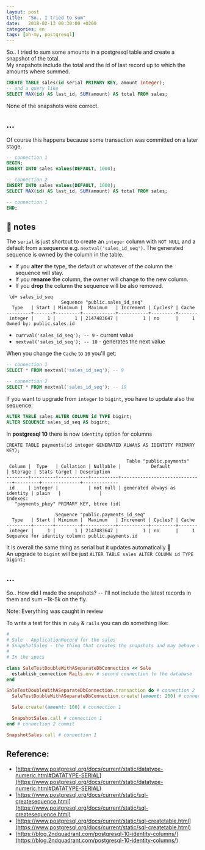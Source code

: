 ```yaml
---
layout: post
title:  "So.. I tried to sum"
date:   2018-02-13 00:30:00 +0200
categories: en
tags: [oh-my, postgresql]
---
```


So.. I tried to sum some amounts in a postgresql table and create a snapshot of the total.<br/>
My snapshots include the total and the id of last record up to which the amounts where summed.

```sql
CREATE TABLE sales(id serial PRIMARY KEY, amount integer);
-- and a query like
SELECT MAX(id) AS last_id, SUM(amount) AS total FROM sales;
```

None of the snapshots were correct.

## ...

Of course this happens because some transaction was committed on a later stage.

```sql
-- connection 1
BEGIN;
INSERT INTO sales values(DEFAULT, 1000);
```
```sql
-- connection 2
INSERT INTO sales values(DEFAULT, 1000);
SELECT MAX(id) AS last_id, SUM(amount) AS total FROM sales;
```
```sql
-- connection 1
END;
```

## 📝 notes

The `serial` is just shortcut to create an `integer` column with `NOT NULL` and a default from a sequence e.g. `nextval('sales_id_seq')`.
The generated sequence is owned by the column in the table.

* If you **alter** the type, the default or whatever of the column the sequence will stay.
* If you **rename** the column, the owner will change to the new column.
* If you **drop** the column the sequence will be also removed.

```
 \d+ sales_id_seq
                    Sequence "public.sales_id_seq"
  Type   | Start | Minimum |  Maximum   | Increment | Cycles? | Cache
---------+-------+---------+------------+-----------+---------+-------
 integer |     1 |       1 | 2147483647 |         1 | no      |     1
Owned by: public.sales.id
```

* `currval('sales_id_seq'); -- 9` - current value
* `nextval('sales_id_seq'); -- 10` - generates the next value

When you change the `Cache` to `10` you'll get:

```sql
-- connection 1
SELECT * FROM nextval('sales_id_seq'); -- 9
```
```sql
-- connection 2
SELECT * FROM nextval('sales_id_seq'); -- 19
```

If you want to upgrade from `integer` to `bigint`, you have to update also the sequence:

```sql
ALTER TABLE sales ALTER COLUMN id TYPE bigint;
ALTER SEQUENCE sales_id_seq AS bigint;
```

In **postgresql 10** there is now `identity` option for columns

```
CREATE TABLE payments(id integer GENERATED ALWAYS AS IDENTITY PRIMARY KEY);

                                            Table "public.payments"
 Column |  Type   | Collation | Nullable |           Default            | Storage | Stats target | Description
--------+---------+-----------+----------+------------------------------+---------+--------------+-------------
 id     | integer |           | not null | generated always as identity | plain   |              |
Indexes:
   "payments_pkey" PRIMARY KEY, btree (id)

                  Sequence "public.payments_id_seq"
  Type   | Start | Minimum |  Maximum   | Increment | Cycles? | Cache
---------+-------+---------+------------+-----------+---------+-------
 integer |     1 |       1 | 2147483647 |         1 | no      |     1
Sequence for identity column: public.payments.id
```

It is overall the same thing as serial but it updates automatically 🎉   <br/>
An upgrade to `bigint` will be just `ALTER TABLE sales ALTER COLUMN id TYPE bigint;`

## ...

So.. How did I made the snapshots? -- I'll not include the latest records in them and sum ~1k-5k on the fly.

Note: Everything was caught in review

To write a test for this in `ruby` & `rails` you can do something like:

```ruby
#
# Sale - ApplicationRecord for the sales
# SnapshotSales - the thing that creates the snapshots and may behave weirdly
#
# In the specs

class SaleTestDoubleWithASeparateDbConnection << Sale
  establish_connection Rails.env # second connection to the database
end

SaleTestDoubleWithASeparateDbConnection.transaction do # connection 2
  SaleTestDoubleWithASeparateDbConnection.create!(amount: 200) # connection 2

  Sale.create!(amount: 100) # connection 1

  SnapshotSales.call # connection 1
end # connection 2 commit

SnapshotSales.call # connection 1
```

## Reference:

* [https://www.postgresql.org/docs/current/static/datatype-numeric.html#DATATYPE-SERIAL](https://www.postgresql.org/docs/current/static/datatype-numeric.html#DATATYPE-SERIAL)
* [https://www.postgresql.org/docs/current/static/sql-createsequence.html](https://www.postgresql.org/docs/current/static/sql-createsequence.html)
* [https://www.postgresql.org/docs/current/static/sql-createtable.html](https://www.postgresql.org/docs/current/static/sql-createtable.html)
* [https://blog.2ndquadrant.com/postgresql-10-identity-columns/](https://blog.2ndquadrant.com/postgresql-10-identity-columns/)
